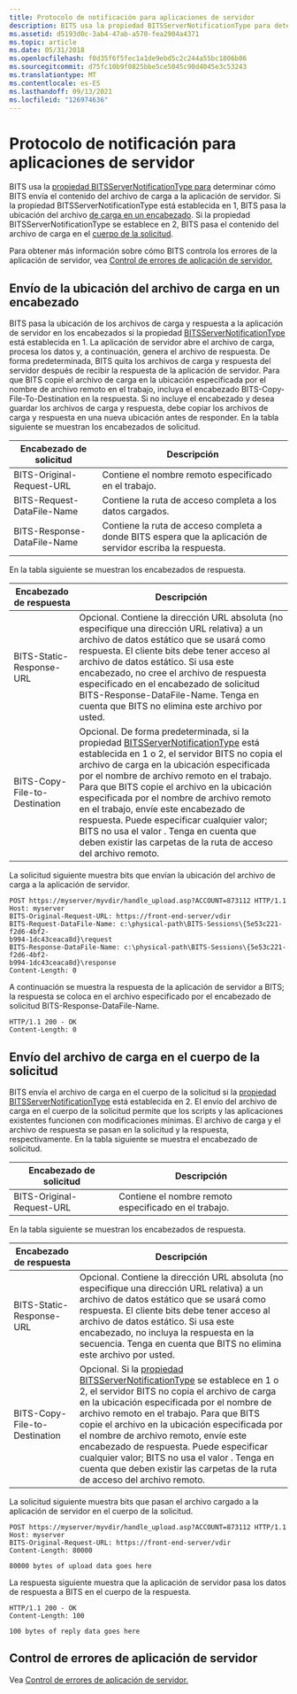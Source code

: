 ```yaml
---
title: Protocolo de notificación para aplicaciones de servidor
description: BITS usa la propiedad BITSServerNotificationType para determinar cómo BITS envía el contenido del archivo de carga a la aplicación de servidor.
ms.assetid: d5193d0c-3ab4-47ab-a570-fea2904a4371
ms.topic: article
ms.date: 05/31/2018
ms.openlocfilehash: f0d35f6f5fec1a1de9ebd5c2c244a55bc1806b06
ms.sourcegitcommit: d75fc10b9f0825bbe5ce5045c90d4045e3c53243
ms.translationtype: MT
ms.contentlocale: es-ES
ms.lasthandoff: 09/13/2021
ms.locfileid: "126974636"
---
```

# <a name="notification-protocol-for-server-applications"></a>Protocolo de notificación para aplicaciones de servidor

BITS usa la [propiedad BITSServerNotificationType para](bits-iis-extension-properties.md) determinar cómo BITS envía el contenido del archivo de carga a la aplicación de servidor. Si la propiedad BITSServerNotificationType está establecida en 1, BITS pasa la ubicación del archivo [de carga en un encabezado](#sending-the-location-of-the-upload-file-in-a-header). Si la propiedad BITSServerNotificationType se establece en 2, BITS pasa el contenido del archivo de carga en el [cuerpo de la solicitud](#sending-the-upload-file-in-the-body-of-the-request).

Para obtener más información sobre cómo BITS controla los errores de la aplicación de servidor, vea [Control de errores de aplicación de servidor.](#handling-server-application-errors)

## <a name="sending-the-location-of-the-upload-file-in-a-header"></a>Envío de la ubicación del archivo de carga en un encabezado

BITS pasa la ubicación de los archivos de carga y respuesta a la aplicación de servidor en los encabezados si la propiedad [BITSServerNotificationType](bits-iis-extension-properties.md) está establecida en 1. La aplicación de servidor abre el archivo de carga, procesa los datos y, a continuación, genera el archivo de respuesta. De forma predeterminada, BITS quita los archivos de carga y respuesta del servidor después de recibir la respuesta de la aplicación de servidor. Para que BITS copie el archivo de carga en la ubicación especificada por el nombre de archivo remoto en el trabajo, incluya el encabezado BITS-Copy-File-To-Destination en la respuesta. Si no incluye el encabezado y desea guardar los archivos de carga y respuesta, debe copiar los archivos de carga y respuesta en una nueva ubicación antes de responder. En la tabla siguiente se muestran los encabezados de solicitud.



| Encabezado de solicitud              | Descripción                                                                                |
|-----------------------------|--------------------------------------------------------------------------------------------|
| BITS-Original-Request-URL   | Contiene el nombre remoto especificado en el trabajo.                                             |
| BITS-Request-DataFile-Name  | Contiene la ruta de acceso completa a los datos cargados.                                               |
| BITS-Response-DataFile-Name | Contiene la ruta de acceso completa a donde BITS espera que la aplicación de servidor escriba la respuesta. |



 

En la tabla siguiente se muestran los encabezados de respuesta.



| Encabezado de respuesta               | Descripción                                                                                                                                                                                                                                                                                                                                                                                                                                                               |
|-------------------------------|---------------------------------------------------------------------------------------------------------------------------------------------------------------------------------------------------------------------------------------------------------------------------------------------------------------------------------------------------------------------------------------------------------------------------------------------------------------------------|
| BITS-Static-Response-URL      | Opcional. Contiene la dirección URL absoluta (no especifique una dirección URL relativa) a un archivo de datos estático que se usará como respuesta. El cliente bits debe tener acceso al archivo de datos estático. Si usa este encabezado, no cree el archivo de respuesta especificado en el encabezado de solicitud BITS-Response-DataFile-Name. Tenga en cuenta que BITS no elimina este archivo por usted.<br/>                                                                                                           |
| BITS-Copy-File-to-Destination | Opcional. De forma predeterminada, si la propiedad [BITSServerNotificationType](bits-iis-extension-properties.md) está establecida en 1 o 2, el servidor BITS no copia el archivo de carga en la ubicación especificada por el nombre de archivo remoto en el trabajo. Para que BITS copie el archivo en la ubicación especificada por el nombre de archivo remoto en el trabajo, envíe este encabezado de respuesta. Puede especificar cualquier valor; BITS no usa el valor . Tenga en cuenta que deben existir las carpetas de la ruta de acceso del archivo remoto. |



 

La solicitud siguiente muestra bits que envían la ubicación del archivo de carga a la aplicación de servidor.

``` syntax
POST https://myserver/myvdir/handle_upload.asp?ACCOUNT=873112 HTTP/1.1
Host: myserver
BITS-Original-Request-URL: https://front-end-server/vdir
BITS-Request-DataFile-Name: c:\physical-path\BITS-Sessions\{5e53c221-f2d6-4bf2-
b994-1dc43ceaca8d}\request
BITS-Response-DataFile-Name: c:\physical-path\BITS-Sessions\{5e53c221-f2d6-4bf2-
b994-1dc43ceaca8d}\response
Content-Length: 0
```

A continuación se muestra la respuesta de la aplicación de servidor a BITS; la respuesta se coloca en el archivo especificado por el encabezado de solicitud BITS-Response-DataFile-Name.

``` syntax
HTTP/1.1 200 - OK
Content-Length: 0
```

## <a name="sending-the-upload-file-in-the-body-of-the-request"></a>Envío del archivo de carga en el cuerpo de la solicitud

BITS envía el archivo de carga en el cuerpo de la solicitud si la [propiedad BITSServerNotificationType](bits-iis-extension-properties.md) está establecida en 2. El envío del archivo de carga en el cuerpo de la solicitud permite que los scripts y las aplicaciones existentes funcionen con modificaciones mínimas. El archivo de carga y el archivo de respuesta se pasan en la solicitud y la respuesta, respectivamente. En la tabla siguiente se muestra el encabezado de solicitud.



| Encabezado de solicitud            | Descripción                                    |
|---------------------------|------------------------------------------------|
| BITS-Original-Request-URL | Contiene el nombre remoto especificado en el trabajo. |



 

En la tabla siguiente se muestran los encabezados de respuesta.



| Encabezado de respuesta               | Descripción                                                                                                                                                                                                                                                                                                                                                                                                                                        |
|-------------------------------|----------------------------------------------------------------------------------------------------------------------------------------------------------------------------------------------------------------------------------------------------------------------------------------------------------------------------------------------------------------------------------------------------------------------------------------------------|
| BITS-Static-Response-URL      | Opcional. Contiene la dirección URL absoluta (no especifique una dirección URL relativa) a un archivo de datos estático que se usará como respuesta. El cliente bits debe tener acceso al archivo de datos estático. Si usa este encabezado, no incluya la respuesta en la secuencia. Tenga en cuenta que BITS no elimina este archivo por usted.<br/>                                                                                                                                      |
| BITS-Copy-File-to-Destination | Opcional. Si la [propiedad BITSServerNotificationType](bits-iis-extension-properties.md) se establece en 1 o 2, el servidor BITS no copia el archivo de carga en la ubicación especificada por el nombre de archivo remoto en el trabajo. Para que BITS copie el archivo en la ubicación especificada por el nombre de archivo remoto, envíe este encabezado de respuesta. Puede especificar cualquier valor; BITS no usa el valor . Tenga en cuenta que deben existir las carpetas de la ruta de acceso del archivo remoto. |



 

La solicitud siguiente muestra bits que pasan el archivo cargado a la aplicación de servidor en el cuerpo de la solicitud.

``` syntax
POST https://myserver/myvdir/handle_upload.asp?ACCOUNT=873112 HTTP/1.1
Host: myserver
BITS-Original-Request-URL: https://front-end-server/vdir
Content-Length: 80000

80000 bytes of upload data goes here
```

La respuesta siguiente muestra que la aplicación de servidor pasa los datos de respuesta a BITS en el cuerpo de la respuesta.

``` syntax
HTTP/1.1 200 - OK
Content-Length: 100

100 bytes of reply data goes here
```

## <a name="handling-server-application-errors"></a>Control de errores de aplicación de servidor

Vea [Control de errores de aplicación de servidor.](handling-server-application-errors.md)

 

 





